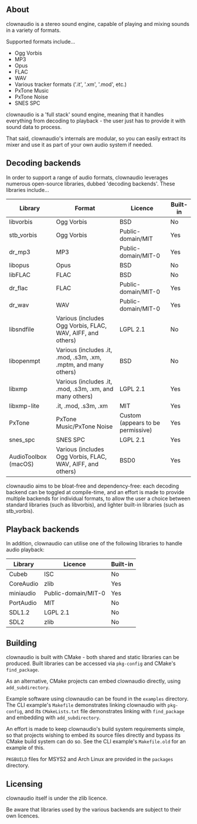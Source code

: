 ## About

clownaudio is a stereo sound engine, capable of playing and mixing sounds in a
variety of formats.

Supported formats include...
* Ogg Vorbis
* MP3
* Opus
* FLAC
* WAV
* Various tracker formats ('.it', '.xm', '.mod', etc.)
* PxTone Music
* PxTone Noise
* SNES SPC

clownaudio is a 'full stack' sound engine, meaning that it handles everything
from decoding to playback - the user just has to provide it with sound data to
process.

That said, clownaudio's internals are modular, so you can easily extract
its mixer and use it as part of your own audio system if needed.


## Decoding backends

In order to support a range of audio formats, clownaudio leverages numerous
open-source libraries, dubbed 'decoding backends'. These libraries include...

| Library              | Format                                                              | Licence                           | Built-in |
|----------------------|---------------------------------------------------------------------|-----------------------------------|----------|
| libvorbis            | Ogg Vorbis                                                          | BSD                               | No       |
| stb_vorbis           | Ogg Vorbis                                                          | Public-domain/MIT                 | Yes      |
| dr_mp3               | MP3                                                                 | Public-domain/MIT-0               | Yes      |
| libopus              | Opus                                                                | BSD                               | No       |
| libFLAC              | FLAC                                                                | BSD                               | No       |
| dr_flac              | FLAC                                                                | Public-domain/MIT-0               | Yes      |
| dr_wav               | WAV                                                                 | Public-domain/MIT-0               | Yes      |
| libsndfile           | Various (includes Ogg Vorbis, FLAC, WAV, AIFF, and others)          | LGPL 2.1                          | No       |
| libopenmpt           | Various (includes .it, .mod, .s3m, .xm, .mptm, and many others)     | BSD                               | No       |
| libxmp               | Various (includes .it, .mod, .s3m, .xm, and many others)            | LGPL 2.1                          | Yes      |
| libxmp-lite          | .it, .mod, .s3m, .xm                                                | MIT                               | Yes      |
| PxTone               | PxTone Music/PxTone Noise                                           | Custom (appears to be permissive) | Yes      |
| snes_spc             | SNES SPC                                                            | LGPL 2.1                          | Yes      |
| AudioToolbox (macOS) | Various (includes Ogg Vorbis, FLAC, WAV, AIFF, and others)          | BSD0                              | Yes      |

clownaudio aims to be bloat-free and dependency-free: each decoding backend can
be toggled at compile-time, and an effort is made to provide multiple backends
for individual formats, to allow the user a choice between standard libraries
(such as libvorbis), and lighter built-in libraries (such as stb_vorbis).


## Playback backends

In addition, clownaudio can utilise one of the following libraries to handle
audio playback:

| Library   | Licence             | Built-in |
|-----------|---------------------|----------|
| Cubeb     | ISC                 | No       |
| CoreAudio | zlib                | Yes      |
| miniaudio | Public-domain/MIT-0 | Yes      |
| PortAudio | MIT                 | No       |
| SDL1.2    | LGPL 2.1            | No       |
| SDL2      | zlib                | No       |


## Building

clownaudio is built with CMake - both shared and static libraries can be
produced. Built libraries can be accessed via `pkg-config` and CMake's
`find_package`.

As an alternative, CMake projects can embed clownaudio directly, using
`add_subdirectory`.

Example software using clownaudio can be found in the `examples` directory.
The CLI example's `Makefile` demonstrates linking clownaudio with `pkg-config`,
and its `CMakeLists.txt` file demonstrates linking with `find_package` and
embedding with `add_subdirectory`.

An effort is made to keep clownaudio's build system requirements simple, so that
projects wishing to embed its source files directly and bypass its CMake build
system can do so. See the CLI example's `Makefile.old` for an example of this.

`PKGBUILD` files for MSYS2 and Arch Linux are provided in the `packages`
directory.


## Licensing

clownaudio itself is under the zlib licence.

Be aware that libraries used by the various backends are subject to
their own licences.
